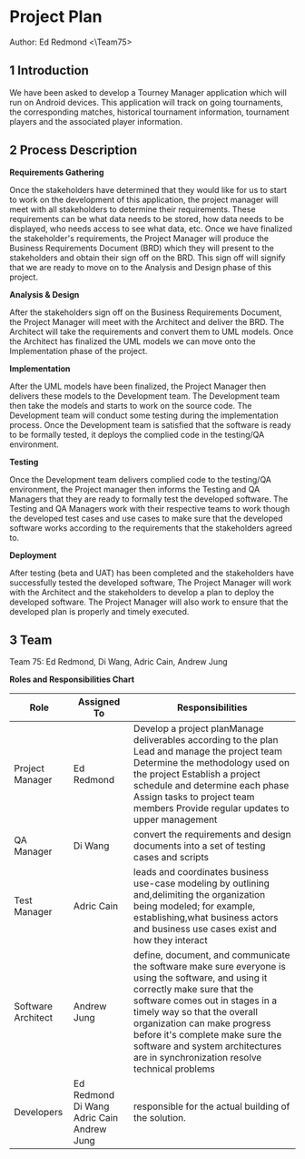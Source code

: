# Project Plan

Author: Ed Redmond <\Team75\>

## 1 Introduction

We have been asked to develop a Tourney Manager application which will run on Android devices.  This application will track on going tournaments, the corresponding matches, historical tournament information,  tournament players and the associated player information.

## 2 Process Description

**Requirements Gathering**

Once the stakeholders have determined that they would like for us to start to work on the development of this application, the project manager will meet with all stakeholders to determine their requirements.  These requirements can be what data needs to be stored, how data needs to be displayed, who needs access to see what data, etc.  Once we have finalized the stakeholder's requirements, the Project Manager will produce the Business Requirements Document (BRD) which they will present to the stakeholders and obtain their sign off on the BRD.  This sign off will signify that we are ready to move on to the Analysis and Design phase of this project.

**Analysis & Design**

After the stakeholders sign off on the Business Requirements Document, the Project Manager will meet with the Architect and deliver the BRD.  The Architect will take the requirements and convert them to UML models.  Once the Architect has finalized the UML models we can move onto the Implementation phase of the project.

**Implementation**

After the UML models have been finalized, the Project Manager then delivers these models to the Development team.  The Development team then take the models and starts to work on the source code.  The Development team will conduct some testing during the implementation process.  Once the Development team is satisfied that the software is ready to be formally tested, it deploys the complied code in the testing/QA environment.

**Testing**

Once the Development team delivers complied code to the testing/QA environment, the Project manager then informs the Testing and QA Managers that they are ready to formally test the developed software. The Testing and QA Managers work with their respective teams to work though the developed test cases and use cases to make sure that the  developed software works according to the requirements that the stakeholders agreed to.

**Deployment**

After testing (beta and UAT) has been completed and the stakeholders have successfully tested the developed software, The Project Manager will work with the Architect and the stakeholders to develop a plan to deploy the developed software.  The Project Manager will also work to ensure that the developed plan is properly and timely executed.


## 3 Team

Team 75: Ed Redmond, Di Wang, Adric Cain, Andrew Jung

**Roles and Responsibilities Chart**

| Role               | Assigned To                               | Responsibilities                                                                                                                                                                                                                                                                                                                                          |
|--------------------|-------------------------------------------|-----------------------------------------------------------------------------------------------------------------------------------------------------------------------------------------------------------------------------------------------------------------------------------------------------------------------------------------------------------|
| Project Manager    | Ed Redmond                                | Develop a project planManage deliverables according to the plan Lead and manage the project team Determine the methodology used on the project Establish a project schedule and determine each phase Assign tasks to project team members Provide regular updates to upper management                                                                     |
| QA Manager         | Di Wang                                   | convert the requirements and design documents into a set of testing cases and scripts                                                                                                                                                                                                                                                                     |
| Test Manager       | Adric Cain                                | leads and coordinates business use-case modeling by outlining and,delimiting the organization being modeled; for example, establishing,what business actors and business use cases exist and how they interact                                                                                                                                            |
| Software Architect | Andrew Jung                               | define, document, and communicate the software make sure everyone is using the software, and using it correctly make sure that the software comes out in stages in a timely way so that the overall organization can make progress before it's complete make sure the software and system architectures are in synchronization resolve technical problems |
| Developers         | Ed Redmond Di Wang Adric Cain Andrew Jung | responsible for the actual building of the solution.                                                                                                                                                                                                                                                                                                      |
